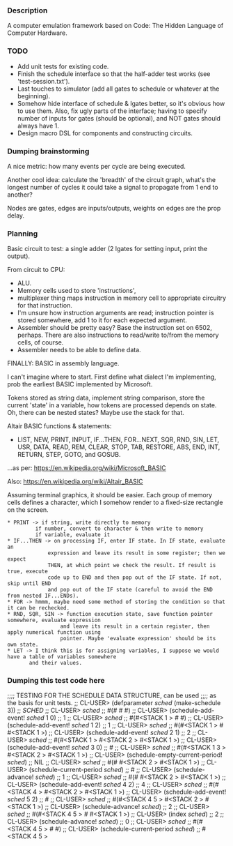 ### Description
A computer emulation framework based on Code: The Hidden Language of Computer Hardware.

### TODO
- Add unit tests for existing code.
- Finish the schedule interface so that the half-adder test works (see 'test-session.txt').
- Last touches to simulator (add all gates to schedule or whatever at the beginning).
- Somehow hide interface of schedule & lgates better, so it's obvious how to use them. Also, fix ugly parts of the interface; having to specify number of inputs for gates (should be optional), and NOT gates should always have 1.
- Design macro DSL for components and constructing circuits.

### Dumping brainstorming
A nice metric: how many events per cycle are being executed.

Another cool idea: calculate the 'breadth' of the circuit graph, what's the longest number of cycles it could take a signal to propagate from 1 end to another?

Nodes are gates, edges are inputs/outputs, weights on edges are the prop delay.

### Planning
Basic circuit to test: a single adder (2 lgates for setting input, print the output).

From circuit to CPU:
   * ALU.
   * Memory cells used to store 'instructions',
   * multiplexer thing maps instruction in memory cell to appropriate circuitry for that instruction.
   * I'm unsure how instruction arguments are read; instruction pointer is stored somewhere, add 1 to it for each expected argument.
   * Assembler should be pretty easy? Base the instruction set on 6502, perhaps. There are also instructions to read/write to/from the memory cells, of course.
   * Assembler needs to be able to define data.

FINALLY: BASIC in assembly language.

I can't imagine where to start. First define what dialect I'm implementing, prob the earliest BASIC implemented by Microsoft.

Tokens stored as string data, implement string comparison, store the current 'state' in a variable, how tokens are processed depends on state. Oh, there can be nested states? Maybe use the stack for that.

Altair BASIC functions & statements:
  * LIST, NEW, PRINT, INPUT, IF...THEN, FOR...NEXT, SQR, RND, SIN, LET, USR, DATA, READ, REM, CLEAR, STOP, TAB, RESTORE, ABS, END, INT, RETURN, STEP, GOTO, and GOSUB. 

...as per: https://en.wikipedia.org/wiki/Microsoft_BASIC

Also: https://en.wikipedia.org/wiki/Altair_BASIC

Assuming terminal graphics, it should be easier. Each group of memory cells defines a character, which I somehow render to a fixed-size rectangle on the screen.
    
    * PRINT -> if string, write directly to memory
             if number, convert to character & then write to memory
             if variable, evaluate it
    * IF...THEN -> on processing IF, enter IF state. In IF state, evaluate an
                 expression and leave its result in some register; then we expect
                 THEN, at which point we check the result. If result is true, execute
                 code up to END and then pop out of the IF state. If not, skip until END
                 and pop out of the IF state (careful to avoid the END from nested IF...ENDs).
    * FOR -> hmmm, maybe need some method of storing the condition so that it can be rechecked.
    * RND, SQR, SIN -> function execution state, save function pointer somewhere, evaluate expression
                     and leave its result in a certain register, then apply numerical function using
                     pointer. Maybe 'evaluate expression' should be its own state.
    * LET -> I think this is for assigning variables, I suppose we would have a table of variables somewhere
           and their values.


### Dumping this test code here
;;;; TESTING FOR THE SCHEDULE DATA STRUCTURE, can be used
;;;; as the basis for unit tests.
;; CL-USER> (defparameter *sched* (make-schedule 3))
;; *SCHED*
;; CL-USER> *sched*
;; #(#<STACK > #<STACK > #<STACK >)
;; CL-USER> (schedule-add-event! *sched* 1 0)
;; 1
;; CL-USER> *sched*
;; #(#<STACK 1 > #<STACK > #<STACK >)
;; CL-USER> (schedule-add-event! *sched* 1 2)
;; 1
;; CL-USER> *sched*
;; #(#<STACK 1 > #<STACK > #<STACK 1 >)
;; CL-USER> (schedule-add-event! *sched* 2 1)
;; 2
;; CL-USER> *sched*
;; #(#<STACK 1 > #<STACK 2 > #<STACK 1 >)
;; CL-USER> (schedule-add-event! *sched* 3 0)
;; #<NODE value = 3>
;; CL-USER> *sched*
;; #(#<STACK 1 3 > #<STACK 2 > #<STACK 1 >)
;; CL-USER> (schedule-empty-current-period! *sched*)
;; NIL
;; CL-USER> *sched*
;; #(#<STACK > #<STACK 2 > #<STACK 1 >)
;; CL-USER> (schedule-current-period *sched*)
;; #<STACK >
;; CL-USER> (schedule-advance! *sched*)
;; 1
;; CL-USER> *sched*
;; #(#<STACK > #<STACK 2 > #<STACK 1 >)
;; CL-USER> (schedule-add-event! *sched* 4 2)
;; 4
;; CL-USER> *sched*
;; #(#<STACK 4 > #<STACK 2 > #<STACK 1 >)
;; CL-USER> (schedule-add-event! *sched* 5 2)
;; #<NODE value = 5>
;; CL-USER> *sched*
;; #(#<STACK 4 5 > #<STACK 2 > #<STACK 1 >)
;; CL-USER> (schedule-advance! *sched*)
;; 2
;; CL-USER> *sched*
;; #(#<STACK 4 5 > #<STACK > #<STACK 1 >)
;; CL-USER> (index *sched*)
;; 2
;; CL-USER> (schedule-advance! *sched*)
;; 0
;; CL-USER> *sched*
;; #(#<STACK 4 5 > #<STACK > #<STACK >)
;; CL-USER> (schedule-current-period *sched*)
;; #<STACK 4 5 >
